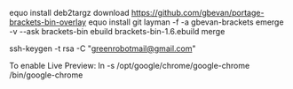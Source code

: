 equo install deb2targz
download https://github.com/gbevan/portage-brackets-bin-overlay
equo install git
layman -f -a gbevan-brackets
emerge -v --ask brackets-bin
ebuild brackets-bin-1.6.ebuild merge

ssh-keygen -t rsa -C "greenrobotmail@gmail.com"

To enable Live Preview:
ln -s /opt/google/chrome/google-chrome /bin/google-chrome